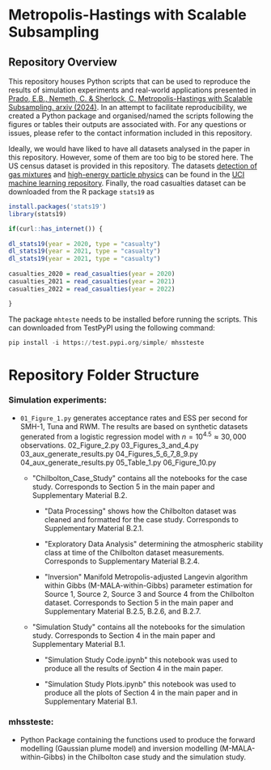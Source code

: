 # Metropolis-Hastings with Scalable Subsampling
## Repository Overview
This repository houses Python scripts that can be used to reproduce the results of simulation experiments and real-world applications presented in [Prado, E.B., Nemeth, C. & Sherlock, C. Metropolis-Hastings with Scalable Subsampling. arxiv (2024)](https://arxiv.org/pdf/2407.19602). In an attempt to facilitate reproducibility, we created a Python package and organised/named the scripts following the figures or tables their outputs are associated with. For any questions or issues, please refer to the contact information included in this repository.

Ideally, we would have liked to have all datasets analysed in the paper in this repository. However, some of them are too big to be stored here. The US census dataset is provided in this repository. The datasets [detection of gas mixtures](https://archive.ics.uci.edu/dataset/322/gas+sensor+array+under+dynamic+gas+mixtures) and [high-energy particle physics](https://archive.ics.uci.edu/dataset/347/hepmass) can be found in the [UCI machine learning repository](https://archive.ics.uci.edu/). Finally, the road casualties dataset can be downloaded from the R package `stats19` as

```r
install.packages('stats19')
library(stats19)

if(curl::has_internet()) {
  
dl_stats19(year = 2020, type = "casualty")
dl_stats19(year = 2021, type = "casualty")
dl_stats19(year = 2021, type = "casualty")
  
casualties_2020 = read_casualties(year = 2020)
casualties_2021 = read_casualties(year = 2021)
casualties_2022 = read_casualties(year = 2022)

}
```

The package `mhteste` needs to be installed before running the scripts. This can downloaded from TestPyPI using the following command:

```python
pip install -i https://test.pypi.org/simple/ mhssteste
```

# Repository Folder Structure

### Simulation experiments:

* `01_Figure_1.py` generates acceptance rates and ESS per second for SMH-1, Tuna and RWM. The results are based on synthetic datasets generated from a logistic regression model with $n = 10^{4.5} \approx 30,000$ observations.
02_Figure_2.py
03_Figures_3_and_4.py
03_aux_generate_results.py
04_Figures_5_6_7_8_9.py
04_aux_generate_results.py
05_Table_1.py
06_Figure_10.py

   * "Chilbolton_Case_Study" contains all the notebooks for the case study. Corresponds to Section 5 in the main paper and Supplementary Material B.2.

        * "Data Processing" shows how the Chilbolton dataset was cleaned and formatted for the case study. Corresponds to Supplementary Material B.2.1.

        - "Exploratory Data Analysis" determining the atmospheric stability class at time of the Chilbolton dataset measurements. Corresponds to Supplementary Material B.2.4.

        - "Inversion"  Manifold Metropolis-adjusted Langevin algorithm within Gibbs (M-MALA-within-Gibbs) parameter estimation for Source 1, Source 2, Source 3 and Source 4 from the Chilbolton dataset. Corresponds to Section 5 in the main paper and Supplementary Material B.2.5, B.2.6, and B.2.7.
    

   * "Simulation Study" contains all the notebooks for the simulation study. Corresponds to Section 4 in the main paper and Supplementary Material B.1.

        - "Simulation Study Code.ipynb" this notebook was used to produce all the results of Section 4 in the main paper. 

        - "Simulation Study Plots.ipynb" this notebook was used to produce all the plots of Section 4 in the main paper and in Supplementary Material B.1. 

### mhssteste:
   * Python Package containing the functions used to produce the forward modelling (Gaussian plume model) and inversion modelling (M-MALA-within-Gibbs) in the Chilbolton case study and the simulation study.
